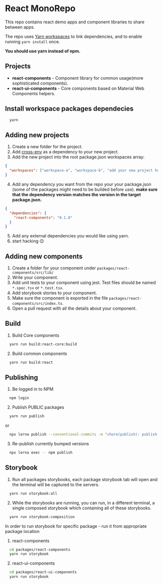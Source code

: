 # React MonoRepo

This repo contains react demo apps and component libraries to share between apps.

The repo uses [Yarn workspaces](https://classic.yarnpkg.com/en/docs/workspaces/) to link dependencies, and to enable running `yarn install` once.

**You should use yarn instead of npm.**


## Projects
* **react-components** - Component library for common usage(more sophisticated components).
* **react-ui-components** - Core components based on Material Web Components helpers.

## Install workspace packages dependecies
```sh
  yarn
```

## Adding new projects
1. Create a new folder for the project.
2. Add [cross-env](https://www.npmjs.com/package/cross-env) as a dependency to your new project.
3. Add the new project into the root package.json workspaces array:
```json
{
  "workspaces": ["workspace-a", "workspace-b", "add your new project here"]
}
```
4. Add any dependency you want from the repo your your package.json (some of the packages might need to be builded before use). **make sure that the dependency version matches the version in the target package.json.** 

```json
{
  "dependencies": {
    "react-components": "0.1.0"
  }
}
```
5. Add any external dependencies you would like using yarn.
6. start hacking :wink:

## Adding new components
1. Create a folder for your component under `packages/react-components/src/lib/`
2. Write your component.
3. Add unit tests to your component using jest. Test files should be named `*.spec.tsx` or `*.test.tsx`.
4. Add storybook stories to your component.
5. Make sure the component is exported in the file `packages/react-components/src/index.ts`.
6. Open a pull request with all the details about your component.

## Build
1. Build Core components
```sh
  yarn run build:react-core:build
``` 
2. Build common components
```sh
  yarn run build:react
``` 

## Publishing
1. Be logged in to NPM
```sh
  npm login
``` 
2. Publish PUBLIC packages 
```sh
  yarn run publish
``` 
or
```sh
  npx lerna publish --conventional-commits -m "chore(publish): publish %s [ci skip]"
``` 
3. Re-publish currently bumped versions
```sh
  npx lerna exec -- npm publish
```

## Storybook
1. Run all packages storybooks, each package storybook tab will open and the terminal will be captured to the servers.
```sh
  yarn run storybook:all
```
2. While the storybooks are running, you can run, in a different terminal, a single composed storybook which containing all of these storybooks.
```sh
  yarn run storybook-composition
``` 

In order to run storybook for specific package - run it from appropriate package location
1. react-components
```sh
  cd packages/react-components
  yarn run storybook
```
2. react-ui-components
```sh
  cd packages/react-ui-components
  yarn run storybook
```
